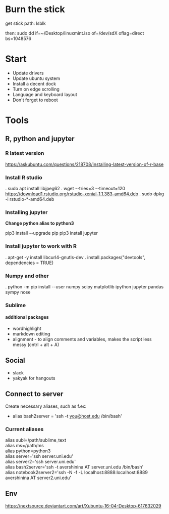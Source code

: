 # Burn the stick

get stick path: 
lsblk

then:
sudo dd if=~/Desktop/linuxmint.iso of=/dev/sdX oflag=direct  bs=1048576


# Start

* Update drivers
* Update ubuntu system 
* Install a decent dock
* Turn on edge scrolling
* Language and keyboard layout
* Don't forget to reboot

# Tools

## R, python and jupyter
### R latest version
https://askubuntu.com/questions/218708/installing-latest-version-of-r-base

### Install R studio 
. sudo apt install libjpeg62
. wget --tries=3 --timeout=120 https://download1.rstudio.org/rstudio-xenial-1.1.383-amd64.deb
. sudo dpkg -i rstudio-*-amd64.deb

### Installing jupyter
**Change python alias to python3**

pip3 install --upgrade pip
pip3 install jupyter

### Install jupyter to work with R
. apt-get -y install libcurl4-gnutls-dev
. install.packages("devtools", dependencies = TRUE)

### Numpy and other
. python -m pip install --user numpy scipy matplotlib ipython jupyter pandas sympy nose

### Sublime 
#### additional packages
* wordhighlight
* markdown editing
* alignment - to align comments and variables, makes the script less messy (cntrl + alt + A)


## Social
* slack
* yakyak for hangouts 

## Connect to server
Create necessary aliases, such as f.ex:
* alias bash2server = 'ssh -t you@host.edu /bin/bash'

### Current aliases
alias subl=/path/sublime_text  
alias ms=/path/ms  
alias python=python3  
alias server='ssh server.uni.edu'  
alias server2='ssh server.uni.edu'  
alias bash2server='ssh -t avershinina AT server.uni.edu /bin/bash'  
alias notebook2server2='ssh -N -f -L localhost:8888:localhost:8889 avershinina AT server2.uni.edu'  


## Env
https://nextsource.deviantart.com/art/Xubuntu-16-04-Desktop-617632029
